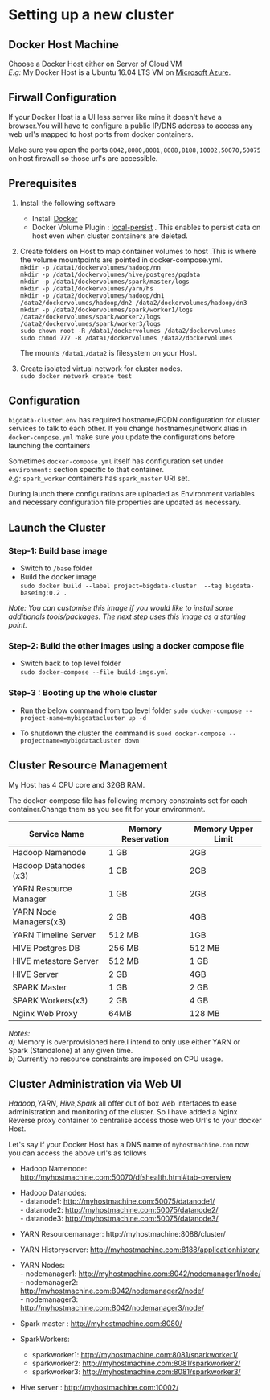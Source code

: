 # Setting up a new cluster

## Docker Host Machine 
Choose a Docker Host either on Server of Cloud VM   
_E.g:_ My Docker Host is a Ubuntu 16.04 LTS VM on [Microsoft Azure](https://portal.azure.com). 

## Firwall Configuration
If your Docker Host is a UI less server like mine it doesn't have a browser.You will have to configure a public IP/DNS address to access any web url's mapped to host ports from docker containers.

Make sure you open the ports `8042,8080,8081,8088,8188,10002,50070,50075` on host firewall so those url's are accessible. 

## Prerequisites
1. Install the following software
   - Install [Docker](https://docs.docker.com/engine/installation/linux/docker-ce)   
   - Docker Volume Plugin : [local-persist](https://github.com/CWSpear/local-persist) . This enables to persist data on host  even when cluster containers are deleted.  

2. Create folders on Host to map container volumes to host .This is where the volume mountpoints are pointed in docker-compose.yml.   
      `mkdir -p /data1/dockervolumes/hadoop/nn`  
      `mkdir -p /data1/dockervolumes/hive/postgres/pgdata`  
      `mkdir -p /data1/dockervolumes/spark/master/logs`  
      `mkdir -p /data1/dockervolumes/yarn/hs`  
      `mkdir -p /data2/dockervolumes/hadoop/dn1 /data2/dockervolumes/hadoop/dn2 /data2/dockervolumes/hadoop/dn3`  
      `mkdir -p /data2/dockervolumes/spark/worker1/logs /data2/dockervolumes/spark/worker2/logs /data2/dockervolumes/spark/worker3/logs`  
      `sudo chown root -R /data1/dockervolumes /data2/dockervolumes`  
      `sudo chmod 777 -R /data1/dockervolumes /data2/dockervolumes`  
      
    The mounts `/data1`,`/data2` is filesystem on your Host.

3. Create isolated virtual network for cluster nodes.   
    `sudo docker network create test`

## Configuration
`bigdata-cluster.env` has required hostname/FQDN configuration for cluster services to talk to each other. If you change hostnames/network alias in `docker-compose.yml` make sure you update the configurations before launching the containers 

Sometimes `docker-compose.yml` itself has configuration set under `environment:` section specific to that container.   
_e.g:_ `spark_worker` containers has `spark_master` URI set.

During launch there configurations are uploaded as Environment variables and necessary configuration file properties are updated as necessary.


## Launch the Cluster

### Step-1: Build base image 
- Switch to `/base` folder   
- Build the docker image  
`sudo docker build --label project=bigdata-cluster  --tag bigdata-baseimg:0.2 .`

*Note: You can customise this image if you would like to install some additionals tools/packages. The next step uses this image as a starting point.*

### Step-2: Build the other images using a docker compose file
-  Switch back to top level folder  
`sudo docker-compose --file build-imgs.yml`

### Step-3 : Booting up the whole cluster
- Run the below command from top level folder
`sudo docker-compose --project-name=mybigdatacluster up -d`

- To shutdown the cluster the command is
`suod docker-compose --projectname=mybigdatacluster down`  

## Cluster Resource Management
My Host has 4 CPU core and 32GB RAM.

The docker-compose file has following memory constraints set for each container.Change them as you see fit for your environment.

Service Name | Memory Reservation | Memory Upper Limit|
------------ | ------------------ | -----------------|
Hadoop Namenode | 1 GB | 2GB |
Hadoop Datanodes (x3) | 1 GB | 2GB |
YARN Resource Manager | 1 GB | 2GB |
YARN Node Managers(x3) | 2 GB | 4GB | 
YARN Timeline Server | 512 MB | 1GB |
HIVE Postgres DB | 256 MB | 512 MB |
HIVE metastore Server | 512 MB | 1 GB |
HIVE Server | 2 GB | 4GB |
SPARK Master | 1 GB | 2 GB | 
SPARK Workers(x3) | 2 GB | 4 GB|
Nginx Web Proxy| 64MB | 128 MB |

_Notes:_  
_a)_ Memory is overprovisioned here.I intend to only use either YARN or Spark (Standalone) at any given time.  
_b)_ Currently no resource constraints are imposed on CPU usage.  


## Cluster Administration via Web UI

_Hadoop_,_YARN_, _Hive_,_Spark_ all offer out of box web interfaces to ease administration and monitoring of the cluster. So I have added a Nginx Reverse proxy container to centralise access those web Url's to your docker Host.

Let's say if your Docker Host has a DNS name of `myhostmachine.com` now you can access the above url's as follows  


- Hadoop Namenode: http://myhostmachine.com:50070/dfshealth.html#tab-overview    
- Hadoop Datanodes:    
      - datanode1: http://myhostmachine.com:50075/datanode1/  
      - datanode2: http://myhostmachine.com:50075/datanode2/  
      - datanode3: http://myhostmachine.com:50075/datanode3/ 


- YARN Resourcemanager: http://myhostmachine:8088/cluster/    
- YARN Historyserver: http://myhostmachine.com:8188/applicationhistory  
- YARN Nodes:   
      - nodemanager1: http://myhostmachine.com:8042/nodemanager1/node/  
      - nodemanager2: http://myhostmachine.com:8042/nodemanager2/node/  
      - nodemanager3: http://myhostmachine.com:8042/nodemanager3/node/


- Spark master : http://myhostmachine.com:8080/  
- SparkWorkers:
     - sparkworker1: http://myhostmachine.com:8081/sparkworker1/
     - sparkworker2: http://myhostmachine.com:8081/sparkworker2/
     - sparkworker3: http://myhostmachine.com:8081/sparkworker3/
    
- Hive server : http://myhostmachine.com:10002/

